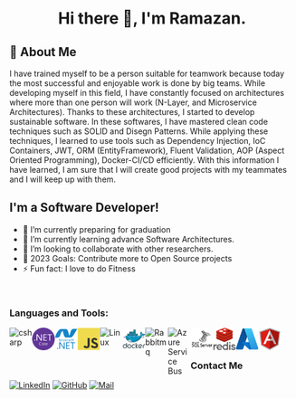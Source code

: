 <h1 align="center"> Hi there 👋, I'm Ramazan. </h1>

## 🚀 About Me 
  I have trained myself to be a person suitable for teamwork because today the most successful and enjoyable
work is done by big teams. While developing myself in this field, I have constantly focused on architectures where
more than one person will work (N-Layer, and Microservice Architectures). Thanks to these
architectures, I started to develop sustainable software. In these softwares, I have mastered clean code
techniques such as SOLID and Disegn Patterns. While applying these techniques, I learned to use tools such as
Dependency Injection, IoC Containers, JWT, ORM (EntityFramework), Fluent Validation, AOP (Aspect Oriented
Programming), Docker-CI/CD efficiently. With this information I have learned, I am sure that I will create good
projects with my teammates and I will keep up with them.
   
   
## I'm a Software Developer!
 
- 🔭 I’m currently preparing for graduation
- 🌱 I’m currently learning advance Software Architectures.
- 👯 I’m looking to collaborate with other researchers.
- 🥅 2023 Goals: Contribute more to Open Source projects
- ⚡ Fun fact: I love to do Fitness


<br />
 
### Languages and Tools:
<img align="left" alt="csharp" width="40px" src="https://upload.wikimedia.org/wikipedia/commons/thumb/0/0d/C_Sharp_wordmark.svg/240px-C_Sharp_wordmark.svg.png"/>
<img align="left" alt="DotNetCore" width="40px" src="https://github.com/devicons/devicon/blob/master/icons/dotnetcore/dotnetcore-original.svg"/>
<img align="left" alt="DotNet" width="40px" src="https://github.com/devicons/devicon/blob/master/icons/dot-net/dot-net-plain-wordmark.svg"/>
<img align="left" alt="JavaScript" width="40px" src="https://github.com/devicons/devicon/blob/master/icons/javascript/javascript-original.svg"/> 
<img align="left" alt="Linux" width="40px" src="https://upload.wikimedia.org/wikipedia/commons/thumb/3/35/Tux.svg/1200px-Tux.svg.png"/>
<img align="left" alt="Docker" width="40px" src="https://github.com/devicons/devicon/blob/master/icons/docker/docker-original-wordmark.svg"/>
<img align="left" alt="Rabbitmq" width="40px" src="https://store-images.s-microsoft.com/image/apps.10116.0422caba-4240-486b-bfe1-4c7a4676ce25.83d143fd-9761-487f-be62-65f5f9d690a7.5493c96b-989e-4db7-9a53-acfc95525be7"/>
<img align="left" alt="Azure Service Bus" width="40px" src="https://img.icons8.com/color/480/azure-service-bus--v1.png"/>
<img align="left" style="background-color:white" alt="MicrosoftSql" width="40px" src="https://github.com/devicons/devicon/blob/master/icons/microsoftsqlserver/microsoftsqlserver-plain-wordmark.svg"/>


<img align="left" alt="Redis" width="40px" src="https://github.com/devicons/devicon/blob/master/icons/redis/redis-original-wordmark.svg"/>
<img align="left" alt="Azure" width="40px" src="https://github.com/devicons/devicon/blob/master/icons/azure/azure-original.svg"/>
<img align="left" alt="Angular" width="40px" src="https://github.com/devicons/devicon/blob/master/icons/angularjs/angularjs-original.svg"/>
 <br />
 <br />
 
### Contact Me
[![LinkedIn](https://img.shields.io/badge/linkedin-%230077B5.svg?style=for-the-badge&logo=linkedin&logoColor=white)](https://www.linkedin.com/in/ramazan-halid-5819851b4/)
[![GitHub](https://img.shields.io/badge/github-%23121011.svg?style=for-the-badge&logo=github&logoColor=white)](https://github.com/RamazanHalid/)
[![Mail](https://img.shields.io/badge/Gmail-D14836?style=for-the-badge&logo=gmail&logoColor=white)](mailto:ramazan.halid.35@gmail.com)
 

